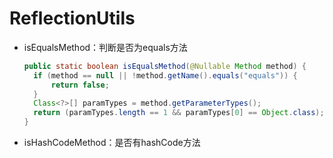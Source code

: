 # ReflectionUtils

* isEqualsMethod：判断是否为equals方法

  ```java
  public static boolean isEqualsMethod(@Nullable Method method) {
    if (method == null || !method.getName().equals("equals")) {
        return false;
    }
    Class<?>[] paramTypes = method.getParameterTypes();
    return (paramTypes.length == 1 && paramTypes[0] == Object.class);
  }
  ```

* isHashCodeMethod：是否有hashCode方法

